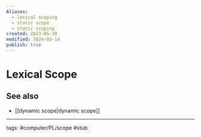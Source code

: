 ```yaml
---
Aliases:
  - lexical scoping
  - static scope
  - static scoping
created: 2023-05-30
modified: 2024-03-14
publish: true
---
```


# Lexical Scope

## See also
- [[dynamic scope|dynamic scope]]

---
tags: #computer/PL/scope #stub